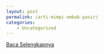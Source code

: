 ```yaml
---
layout: post
permalink: /arti-mimpi-ombak-pasir/
categories:
    - Uncategorized
---
```


[Baca Selengkapnya](/09)